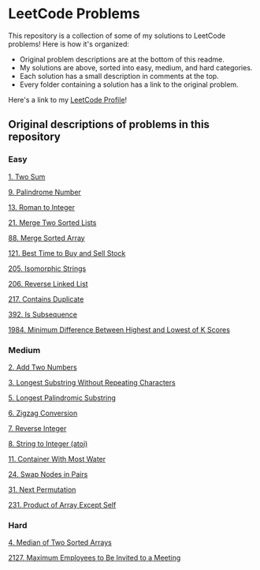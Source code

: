 # LeetCode Problems
This repository is a collection of some of my solutions to LeetCode problems! Here is how it's organized:

- Original problem descriptions are at the bottom of this readme.
- My solutions are above, sorted into easy, medium, and hard categories.
- Each solution has a small description in comments at the top.
- Every folder containing a solution has a link to the original problem.

Here's a link to my [LeetCode Profile](https://leetcode.com/sbathaee/)!

## Original descriptions of problems in this repository
### Easy
[1. Two Sum](https://leetcode.com/problems/two-sum/description/)

[9. Palindrome Number](https://leetcode.com/problems/palindrome-number/description/)

[13. Roman to Integer](https://leetcode.com/problems/roman-to-integer/description/)

[21. Merge Two Sorted Lists](https://leetcode.com/problems/merge-two-sorted-lists/description/)

[88. Merge Sorted Array](https://leetcode.com/problems/merge-sorted-array/description/)

[121. Best Time to Buy and Sell Stock](https://leetcode.com/problems/best-time-to-buy-and-sell-stock/description/)

[205. Isomorphic Strings](https://leetcode.com/problems/isomorphic-strings/description/)

[206. Reverse Linked List](https://leetcode.com/problems/reverse-linked-list/description/)

[217. Contains Duplicate](https://leetcode.com/problems/contains-duplicate/description/)

[392. Is Subsequence](https://leetcode.com/problems/is-subsequence/)

[1984. Minimum Difference Between Highest and Lowest of K Scores](https://leetcode.com/problems/minimum-difference-between-highest-and-lowest-of-k-scores/)

### Medium
[2. Add Two Numbers](https://leetcode.com/problems/add-two-numbers/description/)

[3. Longest Substring Without Repeating Characters](https://leetcode.com/problems/longest-substring-without-repeating-characters/description/)

[5. Longest Palindromic Substring](https://leetcode.com/problems/longest-palindromic-substring/description/)

[6. Zigzag Conversion](https://leetcode.com/problems/zigzag-conversion/description/)

[7. Reverse Integer](https://leetcode.com/problems/reverse-integer/description/)

[8. String to Integer (atoi)](https://leetcode.com/problems/string-to-integer-atoi/description/)

[11. Container With Most Water](https://leetcode.com/problems/container-with-most-water/description/)

[24. Swap Nodes in Pairs](https://leetcode.com/problems/swap-nodes-in-pairs/description/)

[31. Next Permutation](https://leetcode.com/problems/next-permutation/description/)

[231. Product of Array Except Self](https://leetcode.com/problems/product-of-array-except-self/)

### Hard
[4. Median of Two Sorted Arrays](https://leetcode.com/problems/median-of-two-sorted-arrays/description/)

[2127. Maximum Employees to Be Invited to a Meeting](https://leetcode.com/problems/maximum-employees-to-be-invited-to-a-meeting/description/)

